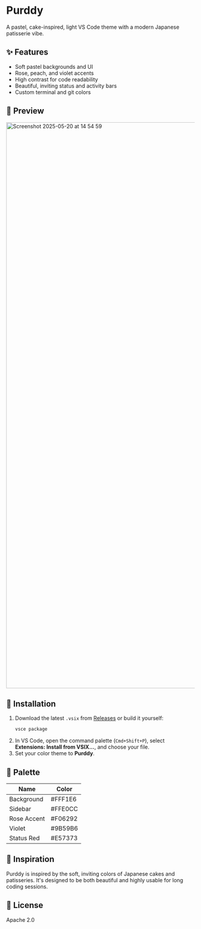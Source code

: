 # Purddy

A pastel, cake-inspired, light VS Code theme with a modern Japanese patisserie vibe.

## ✨ Features

- Soft pastel backgrounds and UI
- Rose, peach, and violet accents
- High contrast for code readability
- Beautiful, inviting status and activity bars
- Custom terminal and git colors

## 📸 Preview

<img width="1512" alt="Screenshot 2025-05-20 at 14 54 59" src="https://github.com/user-attachments/assets/8b11e66c-15c9-4a67-bbbd-dddfbb50dfa0" />

## 🚀 Installation

1. Download the latest `.vsix` from [Releases](#) or build it yourself:
   ```sh
   vsce package
   ```
2. In VS Code, open the command palette (`Cmd+Shift+P`), select **Extensions: Install from VSIX...**, and choose your file.
3. Set your color theme to **Purddy**.

## 🎨 Palette

| Name         | Color    |
|--------------|----------|
| Background   | #FFF1E6  |
| Sidebar      | #FFE0CC  |
| Rose Accent  | #F06292  |
| Violet       | #9B59B6  |
| Status Red   | #E57373  |

## 🧁 Inspiration

Purddy is inspired by the soft, inviting colors of Japanese cakes and patisseries. It's designed to be both beautiful and highly usable for long coding sessions.

## 📝 License

Apache 2.0
